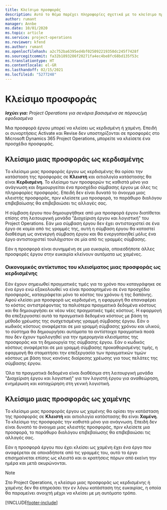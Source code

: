 ```yaml
---
title: Κλείσιμο προσφοράς
description: Αυτό το θέμα παρέχει πληροφορίες σχετικά με το κλείσιμο προσφορών στο Project Operations.
author: rumant
manager: Annbe
ms.date: 10/01/2020
ms.topic: article
ms.service: project-operations
ms.reviewer: kfend
ms.author: rumant
ms.openlocfilehash: a2c752ba6395ed4bf025092219350dc245f7428f
ms.sourcegitcommit: fa32b1893286f20271fa4ec4be8fc68bd135f53c
ms.translationtype: HT
ms.contentlocale: el-GR
ms.lasthandoff: 02/15/2021
ms.locfileid: "5277248"
---
```

# <a name="close-a-quote"></a>Κλείσιμο προσφοράς

_**Ισχύει για:** Project Operations για σενάρια βασισμένα σε πόρους/μη εφοδιασμένα_

Μια προσφορά έργου μπορεί να κλείσει ως κερδισμένη ή χαμένη. Επειδή οι συναρτήσεις Activate και Revise δεν υποστηρίζονται σε προσφορές στο Microsoft Dynamics 365 Project Operations, μπορείτε να κλείσετε ένα προσχέδιο προσφοράς.

## <a name="close-a-quote-as-won"></a>Κλείσιμο μιας προσφοράς ως κερδισμένης

Το κλείσιμο μιας προσφοράς έργου ως κερδισμένης θα ορίσει την κατάσταση της προσφοράς σε **Κλειστή** και αιτιολογία κατάστασης θα είναι **Κερδισμένη**. Το κλείσιμο των προσφορών τις καθιστά μόνο για ανάγνωση και δημιουργείται ένα προσχέδιο σύμβασης έργου με όλες τις πληροφορίες προσφοράς. Επειδή δεν είναι δυνατό το άνοιγμα μιας κλειστής προσφοράς, πριν κλείσετε μια προσφορά, το παράθυρο διαλόγου επιβεβαίωσης θα επιβεβαιώσει τις αλλαγές σας.

Η σύμβαση έργου που δημιουργήθηκε από μια προσφορά έργου διατίθεται επίσης στη λειτουργική μονάδα "Διαχείριση έργου και λογιστική" του Project Operations. Εάν μια σύμβαση έργου δεν έχει αντιστοιχιστεί σε ένα έργο σε καμία από τις γραμμές της, αυτή η σύμβαση έργου θα καταστεί διαθέσιμη ως ανενεργή σύμβαση έργου και θα ενεργοποιηθεί μόλις ένα έργο αντιστοιχιστεί τουλάχιστον σε μία από τις γραμμές σύμβασης.

Εάν η προσφορά είναι συνημμένη σε μια ευκαιρία, οποιεσδήποτε άλλες προσφορές έργου στην ευκαιρία κλείνουν αυτόματα ως χαμένες.

### <a name="financial-impact-of-closing-a-quote-as-won"></a>Οικονομικός αντίκτυπος του κλεισίματος μιας προσφοράς ως κερδισμένης

Εάν έχουν σημειωθεί πραγματικές τιμές για το χρόνο που καταγράφηκε σε ένα έργο ενώ εξακολουθεί να είναι προσαρτημένο σε ένα προσχέδιο προσφοράς, καταγράφεται μόνο το κόστος του χρόνου ή της δαπάνης. Αφού κλείσει μια προσφορά ως κερδισμένη, η εφαρμογή θα επαναφέρει το κόστος αντιστρέφοντας τα παλιότερα πραγματικά δεδομένα κόστους και θα δημιουργήσει εκ νέου νέες πραγματικές τιμές κόστους. Η εφαρμογή θα επεξεργαστεί αυτά τα πραγματικά δεδομένα κόστους με βάση τη μέθοδο χρέωσης της συσχετισμένης γραμμή σύμβασης έργου. Εάν ο κωδικός κόστους αναφέρεται σε μια γραμμή σύμβασης χρόνου και υλικού, το σύστημα θα δημιουργήσει αυτόματα τα αντίστοιχα πραγματικά ποσά που δεν έχουν τιμολογηθεί για την ημερομηνία κλεισίματος της προσφοράς και τη δημιουργία της σύμβασης έργου. Εάν ο κωδικός κόστους αναφέρεται σε μια γραμμή σύμβασης προκαθορισμένης τιμής, η εφαρμογή θα σταματήσει την επεξεργασία των πραγματικών τιμών κόστους με βάση τους κανόνες διαίρεσης χρέωσης για τους πελάτες της σύμβασης έργου.

Όλα τα πραγματικά δεδομένα είναι διαθέσιμα στη λειτουργική μονάδα "Διαχείριση έργου και λογιστική" για τον λογιστή έργου για αναθεώρηση, ενημέρωση και καταχώρηση στη γενική λογιστική. 

## <a name="close-a-quote-as-lost"></a>Κλείσιμο μιας προσφοράς ως χαμένης

Το κλείσιμο μιας προσφοράς έργου ως χαμένης θα ορίσει την κατάσταση της προσφοράς σε **Κλειστή** και αιτιολογία κατάστασης θα είναι **Χαμένη**. Το κλείσιμο της προσφοράς την καθιστά μόνο για ανάγνωση. Επειδή δεν είναι δυνατό το άνοιγμα μιας κλειστής προσφοράς, πριν κλείσετε μια προσφορά, το παράθυρο διαλόγου επιβεβαίωσης θα επιβεβαιώσει τις αλλαγές σας.

Εάν η προσφορά έργου που έχει κλείσει ως χαμένη έχει ένα έργο που αναφέρεται σε οποιαδήποτε από τις γραμμές του, αυτό το έργο επισημαίνεται επίσης ως κλειστό και οι κρατήσεις πόρων από εκείνη την ημέρα και μετά ακυρώνονται.

> [!NOTE]
> Στο Project Operations, η κλείσιμο μιας προσφοράς ως κερδισμένης ή χαμένης δεν θα επηρεάσει την εν λόγω κατάσταση της ευκαιρίας, η οποία θα παραμείνει ανοιχτή μέχρι να κλείσει με μη αυτόματο τρόπο.


[!INCLUDE[footer-include](../includes/footer-banner.md)]